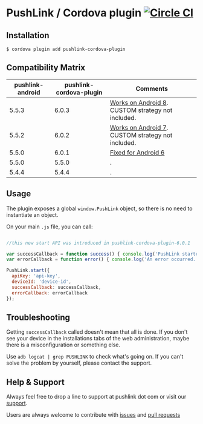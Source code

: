 # PushLink / Cordova plugin [![Circle CI](https://circleci.com/gh/pushlink/pushlink-cordova-plugin/tree/master.svg?style=svg&circle-token=bb31d76d18c780f6594f35a72d0a3e586914f176)](https://circleci.com/gh/pushlink/pushlink-cordova-plugin/tree/master)

## Installation

```
$ cordova plugin add pushlink-cordova-plugin
```

## Compatibility Matrix

| pushlink-android | pushlink-cordova-plugin | Comments|
| ------------- | ------------- | ------------- |
| 5.5.3 | 6.0.3 | [Works on Android 8](https://pushlink.gitbook.io/docs/android-7-and-8#android-8-oreo). CUSTOM strategy not included. |
| 5.5.2 | 6.0.2 | [Works on Android 7](https://pushlink.gitbook.io/docs/android-7-and-8#android-7-nougat). CUSTOM strategy not included. |
| 5.5.0 | 6.0.1 | [Fixed for Android 6](https://github.com/pushlink/pushlink-cordova-plugin/issues/10) |
| 5.5.0 | 5.5.0 | . |
| 5.4.4 | 5.4.4 | . | 

## Usage

The plugin exposes a global `window.PushLink` object, so there is no need to instantiate an object.

On your main `.js` file, you can call:

```javascript

//this new start API was introduced in pushlink-cordova-plugin-6.0.1

var successCallback = function success() { console.log('PushLink started successfully'); };
var errorCallback = function error() { console.log('An error occurred.'); };

PushLink.start({
  apiKey: 'api-key',
  deviceId: 'device-id',
  successCallback: successCallback,
  errorCallback: errorCallback
});

```

## Troubleshooting

Getting `successCallback` called doesn't mean that all is done. If you don't see your device in the installations tabs of the web administration, maybe there is a misconfiguration or something else.

Use `adb logcat | grep PUSHLINK` to check what's going on. If you can't solve the problem by yourself, please contact the support.

## Help & Support

Always feel free to drop a line to support at pushlink dot com or visit our [support](https://www.pushlink.com/support.xhtml).

Users are always welcome to contribute with [issues](https://github.com/pushlink/pushlink-cordova/issues) and [pull requests](https://github.com/pushlink/pushlink-cordova/pulls)

